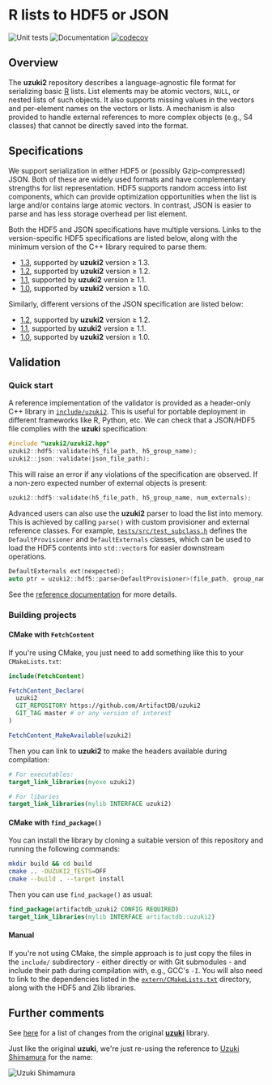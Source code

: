 # R lists to HDF5 or JSON

![Unit tests](https://github.com/ArtifactDB/uzuki2/actions/workflows/run-tests.yaml/badge.svg)
![Documentation](https://github.com/ArtifactDB/uzuki2/actions/workflows/doxygenate.yaml/badge.svg)
[![codecov](https://codecov.io/gh/ArtifactDB/uzuki2/branch/master/graph/badge.svg?token=J3dxS3MtT1)](https://codecov.io/gh/ArtifactDB/uzuki2)

## Overview

The **uzuki2** repository describes a language-agnostic file format for serializing basic [R](https://r-project.org) lists.
List elements may be atomic vectors, `NULL`, or nested lists of such objects.
It also supports missing values in the vectors and per-element names on the vectors or lists.
A mechanism is also provided to handle external references to more complex objects (e.g., S4 classes) that cannot be directly saved into the format.

## Specifications

We support serialization in either HDF5 or (possibly Gzip-compressed) JSON.
Both of these are widely used formats and have complementary strengths for list representation.
HDF5 supports random access into list components, which can provide optimization opportunities when the list is large and/or contains large atomic vectors.
In contrast, JSON is easier to parse and has less storage overhead per list element.

Both the HDF5 and JSON specifications have multiple versions. 
Links to the version-specific HDF5 specifications are listed below, along with the minimum version of the C++ library required to parse them:

- [1.3](https://github.com/ArtifactDB/uzuki2/tree/gh-pages/docs/specifications/hdf5-1.3.md), supported by **uzuki2** version ≥ 1.3.
- [1.2](https://github.com/ArtifactDB/uzuki2/tree/gh-pages/docs/specifications/hdf5-1.2.md), supported by **uzuki2** version ≥ 1.2.
- [1.1](https://github.com/ArtifactDB/uzuki2/tree/gh-pages/docs/specifications/hdf5-1.1.md), supported by **uzuki2** version ≥ 1.1.
- [1.0](https://github.com/ArtifactDB/uzuki2/tree/gh-pages/docs/specifications/hdf5-1.0.md), supported by **uzuki2** version ≥ 1.0.

Similarly, different versions of the JSON specification are listed below:

- [1.2](https://github.com/ArtifactDB/uzuki2/tree/gh-pages/docs/specifications/json-1.2.md), supported by **uzuki2** version ≥ 1.2.
- [1.1](https://github.com/ArtifactDB/uzuki2/tree/gh-pages/docs/specifications/json-1.1.md), supported by **uzuki2** version ≥ 1.1.
- [1.0](https://github.com/ArtifactDB/uzuki2/tree/gh-pages/docs/specifications/json-1.0.md), supported by **uzuki2** version ≥ 1.0.

## Validation

### Quick start

A reference implementation of the validator is provided as a header-only C++ library in [`include/uzuki2`](include/uzuki2).
This is useful for portable deployment in different frameworks like R, Python, etc.
We can check that a JSON/HDF5 file complies with the **uzuki** specification:

```cpp
#include "uzuki2/uzuki2.hpp"
uzuki2::hdf5::validate(h5_file_path, h5_group_name);
uzuki2::json::validate(json_file_path);
```

This will raise an error if any violations of the specification are observed.
If a non-zero expected number of external objects is present:

```cpp
uzuki2::hdf5::validate(h5_file_path, h5_group_name, num_externals);
```

Advanced users can also use the **uzuki2** parser to load the list into memory.
This is achieved by calling `parse()` with custom provisioner and external reference classes.
For example, [`tests/src/test_subclass.h`](tests/src/test_subclass.h) defines the `DefaultProvisioner` and `DefaultExternals` classes,
which can be used to load the HDF5 contents into `std::vector`s for easier downstream operations.

```cpp
DefaultExternals ext(nexpected);
auto ptr = uzuki2::hdf5::parse<DefaultProvisioner>(file_path, group_name, ext);
```

See the [reference documentation](https://artifactdb.github.io/uzuki2) for more details.

### Building projects

#### CMake with `FetchContent`

If you're using CMake, you just need to add something like this to your `CMakeLists.txt`:

```cmake
include(FetchContent)

FetchContent_Declare(
  uzuki2 
  GIT_REPOSITORY https://github.com/ArtifactDB/uzuki2
  GIT_TAG master # or any version of interest
)

FetchContent_MakeAvailable(uzuki2)
```

Then you can link to **uzuki2** to make the headers available during compilation:

```cmake
# For executables:
target_link_libraries(myexe uzuki2)

# For libaries
target_link_libraries(mylib INTERFACE uzuki2)
```

#### CMake with `find_package()`

You can install the library by cloning a suitable version of this repository and running the following commands:

```sh
mkdir build && cd build
cmake .. -DUZUKI2_TESTS=OFF
cmake --build . --target install
```

Then you can use `find_package()` as usual:

```cmake
find_package(artifactdb_uzuki2 CONFIG REQUIRED)
target_link_libraries(mylib INTERFACE artifactdb::uzuki2)
```

#### Manual

If you're not using CMake, the simple approach is to just copy the files in the `include/` subdirectory - 
either directly or with Git submodules - and include their path during compilation with, e.g., GCC's `-I`.
You will also need to link to the dependencies listed in the [`extern/CMakeLists.txt`](extern/CMakeLists.txt) directory,
along with the HDF5 and Zlib libraries.

## Further comments

See [here](docs/specifications/misc.md#comparison-to-version-1) for a list of changes from the original [**uzuki**](https://github.com/LTLA/uzuki) library.

Just like the original **uzuki**, we're just re-using the reference to [Uzuki Shimamura](https://myanimelist.net/character/70883/Uzuki_Shimamura) for the name:

![Uzuki Shimamura](https://media1.giphy.com/media/7Oy2FDqWV5mak/giphy.gif)
